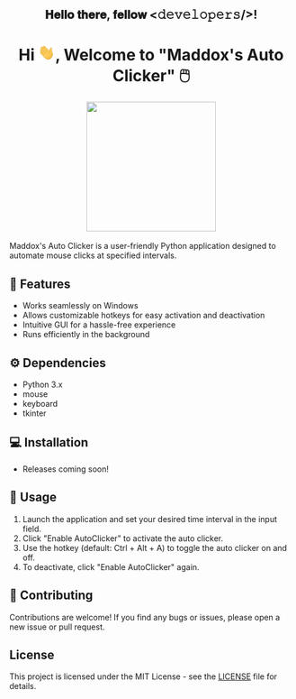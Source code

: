 <div align="center">
<h2> 𝐇𝐞𝐥𝐥𝐨 𝐭𝐡𝐞𝐫𝐞, 𝐟𝐞𝐥𝐥𝐨𝐰 <𝚍𝚎𝚟𝚎𝚕𝚘𝚙𝚎𝚛𝚜/>!
</div>
  <h1 align="center">Hi <img src="https://raw.githubusercontent.com/ABSphreak/ABSphreak/master/gifs/Hi.gif" width="30px">, Welcome to "Maddox's Auto Clicker" 🖱️</h1>
 

<div align="center"><img  src="https://assets.grooveapps.com/images/5ee53eab66e30100140a5239/1657607474_autoclicker.gif" width="230" height="230"></div>



Maddox's Auto Clicker is a user-friendly Python application designed to automate mouse clicks at specified intervals.

## 🚀 Features

- Works seamlessly on Windows
- Allows customizable hotkeys for easy activation and deactivation
- Intuitive GUI for a hassle-free experience
- Runs efficiently in the background

## ⚙️ Dependencies

- Python 3.x
- mouse
- keyboard
- tkinter

## 💻 Installation

- Releases coming soon!

## 📝 Usage

1. Launch the application and set your desired time interval in the input field.
2. Click "Enable AutoClicker" to activate the auto clicker.
3. Use the hotkey (default: Ctrl + Alt + A) to toggle the auto clicker on and off.
4. To deactivate, click "Enable AutoClicker" again.

## 🤝 Contributing

Contributions are welcome! If you find any bugs or issues, please open a new issue or pull request.

## License

This project is licensed under the MIT License - see the [LICENSE](LICENSE) file for details.


